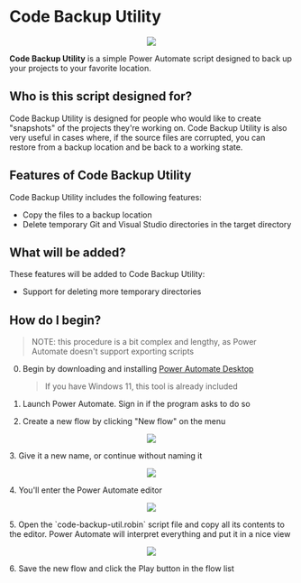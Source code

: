 # Code Backup Utility
<p align="center">
  <img src="https://user-images.githubusercontent.com/101426328/234370352-b37597aa-8e7c-4926-85f4-b625c9baf866.png">  
</p>

**Code Backup Utility** is a simple Power Automate script designed to back up your projects to your favorite location.

## Who is this script designed for?
Code Backup Utility is designed for people who would like to create "snapshots" of the projects they're working on. Code Backup Utility is also very useful in cases where, if the source files are corrupted, you can restore from a backup location and be back to a working state.

## Features of Code Backup Utility
Code Backup Utility includes the following features:
- Copy the files to a backup location
- Delete temporary Git and Visual Studio directories in the target directory

## What will be added?
These features will be added to Code Backup Utility:
- Support for deleting more temporary directories

## How do I begin?
> NOTE: this procedure is a bit complex and lengthy, as Power Automate doesn't support exporting scripts

0. Begin by downloading and installing [Power Automate Desktop](https://aka.ms/powerautomate-desktop)

    > If you have Windows 11, this tool is already included

1. Launch Power Automate. Sign in if the program asks to do so
2. Create a new flow by clicking "New flow" on the menu
<p align="center">
  <img src="https://user-images.githubusercontent.com/101426328/234374580-2c58fc4b-fcd2-4515-bd62-44bba9a285e5.png">
</p>
3. Give it a new name, or continue without naming it
<p align="center">
  <img src="https://user-images.githubusercontent.com/101426328/234374896-9bc1addd-39a1-49d4-b25c-503e72a08f7a.png">
</p>
4. You'll enter the Power Automate editor
<p align="center">
  <img src="https://user-images.githubusercontent.com/101426328/234375339-b8149ab6-7e8e-4463-9ce3-fa5384fdef55.png">
</p>
5. Open the `code-backup-util.robin` script file and copy all its contents to the editor. Power Automate will interpret everything and put it in a nice view
<p align="center">
  <img src="https://user-images.githubusercontent.com/101426328/234381124-0bd9eb5f-eff3-4857-b593-45665ef0097f.gif">
</p>
6. Save the new flow and click the Play button in the flow list
